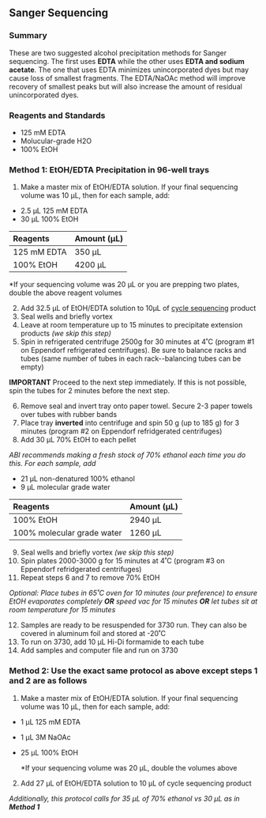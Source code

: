 ## Sanger Sequencing

### Summary
These are two suggested alcohol precipitation methods for Sanger sequencing. The first uses **EDTA** while the other uses **EDTA and sodium acetate**. The one that uses EDTA minimizes unincorporated dyes but may cause loss of smallest fragments. The EDTA/NaOAc method will improve recovery of smallest peaks but will also increase the amount of residual unincorporated dyes.

### Reagents and Standards
- 125 mM EDTA
- Molucular-grade H2O
- 100% EtOH

### Method 1: EtOH/EDTA Precipitation in 96-well trays
1. Make a master mix of EtOH/EDTA solution. If your final sequencing volume was 10 µL, then for each sample, add:
- 2.5 µL 125 mM EDTA
- 30 µL 100% EtOH

|Reagents	|Amount (µL)|
|:--------|:-----|
|125 mM EDTA|350 µL|
|100% EtOH|4200 µL|
  
  *If your sequencing volume was 20 µL or you are prepping two plates, double the above reagent volumes

  
2. Add 32.5 µL of EtOH/EDTA solution to 10µL of [cycle sequencing](Cycle_sequencing.md) product
3. Seal wells and briefly vortex
4. Leave at room temperature up to 15 minutes to precipitate extension products *(we skip this step)*
5. Spin in refrigerated centrifuge 2500g for 30 minutes at 4˚C (program #1 on Eppendorf refrigerated centrifuges). Be sure to balance racks and tubes (same number of tubes in each rack--balancing tubes can be empty)
   
**IMPORTANT** Proceed to the next step immediately. If this is not possible, spin the tubes for 2 minutes before the next step.

6. Remove seal and invert tray onto paper towel. Secure 2-3 paper towels over tubes with rubber bands
7. Place tray **inverted** into centrifuge and spin 50 g (up to 185 g) for 3 minutes (program #2 on Eppendorf refridgerated centrifuges)
8. Add 30 µL 70% EtOH to each pellet
    
*ABI recommends making a fresh stock of 70% ethanol each time you do this. For each sample, add*
- 21 µL non-denatured 100% ethanol
- 9 µL molecular grade water

|Reagents	|Amount (µL)|
|:--------|:-----|
|100% EtOH|2940 µL|
|100% molecular grade water|1260 µL|


9. Seal wells and briefly vortex *(we skip this step)*
10. Spin plates 2000-3000 g for 15 minutes at 4˚C (program #3 on Eppendorf refridgerated centrifuges)
11. Repeat steps 6 and 7 to remove 70% EtOH
  
*Optional: Place tubes in 65˚C oven for 10 minutes (our preference) to ensure EtOH evaporates completely **OR** speed vac for 15 minutes **OR** let tubes sit at room temperature for 15 minutes*

12. Samples are ready to be resuspended for 3730 run. They can also be covered in aluminum foil and stored at -20˚C
13. To run on 3730, add 10 µL Hi-Di formamide to each tube
14. Add samples and computer file and run on 3730

### Method 2: Use the exact same protocol as above except steps 1 and 2 are as follows
1. Make a master mix of EtOH/EDTA solution. If your final sequencing volume was 10 µL, then for each sample, add:
- 1 µL 125 mM EDTA
- 1 µL 3M NaOAc
- 25 µL 100% EtOH
  
  *If your sequencing volume was 20 µL, double the volumes above
2. Add 27 µL of EtOH/EDTA solution to 10 µL of cycle sequencing product
  
*Additionally, this protocol calls for 35 µL of 70% ethanol vs 30 µL as in **Method 1*** 
